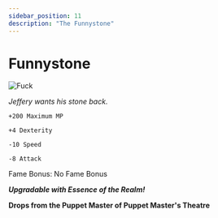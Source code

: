 ```yaml
---
sidebar_position: 11
description: "The Funnystone"
---
```


# Funnystone 

![Fuck](https://vwiki.valorserver.com/api/item/picture/funnystone)

<i>Jeffery wants his stone back.</i>

    +200 Maximum MP
    
    +4 Dexterity
    
    -10 Speed
    
    -8 Attack
    
Fame Bonus: No Fame Bonus

***Upgradable with Essence of the Realm!***

**Drops from the Puppet Master of Puppet Master's Theatre**
